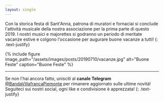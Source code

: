 ```yaml
---
layout: single
---
```

Con la storica festa di Sant'Anna, patrona di muratori e fornaciai si conclude l'attività musicale della nostra associazione per la prima parte di questo 2019. I nostri musici e majorettes si godranno un periodo di meritate vacanze estive e colgono l'occasione per augurare buone vacanze a tutti!
{: .text-justify}

{% include figure image_path="/assets/images/posts/20190710/vacanze.jpg" alt="Buone Feste" caption="Buone Feste" %}

---

Se non l'hai ancora fatto, unisciti al **canale Telegram** [@BandaVillafrancaPiemonte](https://t.me/BandaVillafrancaPiemonte) per rimanere aggiornato sulle ultime novità! Seguiteci sui nostri social, ogni like e condivisione è apprezzata!
{: .text-justify}